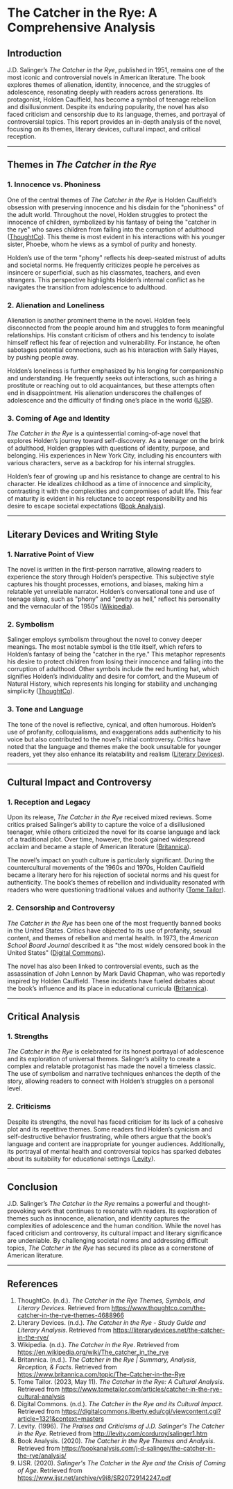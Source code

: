 # The Catcher in the Rye: A Comprehensive Analysis

## Introduction

J.D. Salinger’s *The Catcher in the Rye*, published in 1951, remains one of the most iconic and controversial novels in American literature. The book explores themes of alienation, identity, innocence, and the struggles of adolescence, resonating deeply with readers across generations. Its protagonist, Holden Caulfield, has become a symbol of teenage rebellion and disillusionment. Despite its enduring popularity, the novel has also faced criticism and censorship due to its language, themes, and portrayal of controversial topics. This report provides an in-depth analysis of the novel, focusing on its themes, literary devices, cultural impact, and critical reception.

---

## Themes in *The Catcher in the Rye*

### 1. **Innocence vs. Phoniness**
One of the central themes of *The Catcher in the Rye* is Holden Caulfield’s obsession with preserving innocence and his disdain for the "phoniness" of the adult world. Throughout the novel, Holden struggles to protect the innocence of children, symbolized by his fantasy of being the "catcher in the rye" who saves children from falling into the corruption of adulthood ([ThoughtCo](https://www.thoughtco.com/the-catcher-in-the-rye-themes-4688966)). This theme is most evident in his interactions with his younger sister, Phoebe, whom he views as a symbol of purity and honesty.

Holden’s use of the term "phony" reflects his deep-seated mistrust of adults and societal norms. He frequently criticizes people he perceives as insincere or superficial, such as his classmates, teachers, and even strangers. This perspective highlights Holden’s internal conflict as he navigates the transition from adolescence to adulthood.

### 2. **Alienation and Loneliness**
Alienation is another prominent theme in the novel. Holden feels disconnected from the people around him and struggles to form meaningful relationships. His constant criticism of others and his tendency to isolate himself reflect his fear of rejection and vulnerability. For instance, he often sabotages potential connections, such as his interaction with Sally Hayes, by pushing people away.

Holden’s loneliness is further emphasized by his longing for companionship and understanding. He frequently seeks out interactions, such as hiring a prostitute or reaching out to old acquaintances, but these attempts often end in disappointment. His alienation underscores the challenges of adolescence and the difficulty of finding one’s place in the world ([IJSR](https://www.ijsr.net/archive/v9i8/SR20729142247.pdf)).

### 3. **Coming of Age and Identity**
*The Catcher in the Rye* is a quintessential coming-of-age novel that explores Holden’s journey toward self-discovery. As a teenager on the brink of adulthood, Holden grapples with questions of identity, purpose, and belonging. His experiences in New York City, including his encounters with various characters, serve as a backdrop for his internal struggles.

Holden’s fear of growing up and his resistance to change are central to his character. He idealizes childhood as a time of innocence and simplicity, contrasting it with the complexities and compromises of adult life. This fear of maturity is evident in his reluctance to accept responsibility and his desire to escape societal expectations ([Book Analysis](https://bookanalysis.com/j-d-salinger/the-catcher-in-the-rye/analysis/)).

---

## Literary Devices and Writing Style

### 1. **Narrative Point of View**
The novel is written in the first-person narrative, allowing readers to experience the story through Holden’s perspective. This subjective style captures his thought processes, emotions, and biases, making him a relatable yet unreliable narrator. Holden’s conversational tone and use of teenage slang, such as "phony" and "pretty as hell," reflect his personality and the vernacular of the 1950s ([Wikipedia](https://en.wikipedia.org/wiki/The_catcher_in_the_rye)).

### 2. **Symbolism**
Salinger employs symbolism throughout the novel to convey deeper meanings. The most notable symbol is the title itself, which refers to Holden’s fantasy of being the "catcher in the rye." This metaphor represents his desire to protect children from losing their innocence and falling into the corruption of adulthood. Other symbols include the red hunting hat, which signifies Holden’s individuality and desire for comfort, and the Museum of Natural History, which represents his longing for stability and unchanging simplicity ([ThoughtCo](https://www.thoughtco.com/the-catcher-in-the-rye-themes-4688966)).

### 3. **Tone and Language**
The tone of the novel is reflective, cynical, and often humorous. Holden’s use of profanity, colloquialisms, and exaggerations adds authenticity to his voice but also contributed to the novel’s initial controversy. Critics have noted that the language and themes make the book unsuitable for younger readers, yet they also enhance its relatability and realism ([Literary Devices](https://literarydevices.net/the-catcher-in-the-rye/)).

---

## Cultural Impact and Controversy

### 1. **Reception and Legacy**
Upon its release, *The Catcher in the Rye* received mixed reviews. Some critics praised Salinger’s ability to capture the voice of a disillusioned teenager, while others criticized the novel for its coarse language and lack of a traditional plot. Over time, however, the book gained widespread acclaim and became a staple of American literature ([Britannica](https://www.britannica.com/topic/The-Catcher-in-the-Rye)).

The novel’s impact on youth culture is particularly significant. During the countercultural movements of the 1960s and 1970s, Holden Caulfield became a literary hero for his rejection of societal norms and his quest for authenticity. The book’s themes of rebellion and individuality resonated with readers who were questioning traditional values and authority ([Tome Tailor](https://www.tometailor.com/articles/catcher-in-the-rye-cultural-analysis)).

### 2. **Censorship and Controversy**
*The Catcher in the Rye* has been one of the most frequently banned books in the United States. Critics have objected to its use of profanity, sexual content, and themes of rebellion and mental health. In 1973, the *American School Board Journal* described it as "the most widely censored book in the United States" ([Digital Commons](https://digitalcommons.liberty.edu/cgi/viewcontent.cgi?article=1321&context=masters)).

The novel has also been linked to controversial events, such as the assassination of John Lennon by Mark David Chapman, who was reportedly inspired by Holden Caulfield. These incidents have fueled debates about the book’s influence and its place in educational curricula ([Britannica](https://www.britannica.com/topic/The-Catcher-in-the-Rye)).

---

## Critical Analysis

### 1. **Strengths**
*The Catcher in the Rye* is celebrated for its honest portrayal of adolescence and its exploration of universal themes. Salinger’s ability to create a complex and relatable protagonist has made the novel a timeless classic. The use of symbolism and narrative techniques enhances the depth of the story, allowing readers to connect with Holden’s struggles on a personal level.

### 2. **Criticisms**
Despite its strengths, the novel has faced criticism for its lack of a cohesive plot and its repetitive themes. Some readers find Holden’s cynicism and self-destructive behavior frustrating, while others argue that the book’s language and content are inappropriate for younger audiences. Additionally, its portrayal of mental health and controversial topics has sparked debates about its suitability for educational settings ([Levity](http://levity.com/corduroy/salinger1.htm)).

---

## Conclusion

J.D. Salinger’s *The Catcher in the Rye* remains a powerful and thought-provoking work that continues to resonate with readers. Its exploration of themes such as innocence, alienation, and identity captures the complexities of adolescence and the human condition. While the novel has faced criticism and controversy, its cultural impact and literary significance are undeniable. By challenging societal norms and addressing difficult topics, *The Catcher in the Rye* has secured its place as a cornerstone of American literature.

---

## References

1. ThoughtCo. (n.d.). *The Catcher in the Rye Themes, Symbols, and Literary Devices*. Retrieved from https://www.thoughtco.com/the-catcher-in-the-rye-themes-4688966  
2. Literary Devices. (n.d.). *The Catcher in the Rye - Study Guide and Literary Analysis*. Retrieved from https://literarydevices.net/the-catcher-in-the-rye/  
3. Wikipedia. (n.d.). *The Catcher in the Rye*. Retrieved from https://en.wikipedia.org/wiki/The_catcher_in_the_rye  
4. Britannica. (n.d.). *The Catcher in the Rye | Summary, Analysis, Reception, & Facts*. Retrieved from https://www.britannica.com/topic/The-Catcher-in-the-Rye  
5. Tome Tailor. (2023, May 11). *The Catcher in the Rye: A Cultural Analysis*. Retrieved from https://www.tometailor.com/articles/catcher-in-the-rye-cultural-analysis  
6. Digital Commons. (n.d.). *The Catcher in the Rye and its Cultural Impact*. Retrieved from https://digitalcommons.liberty.edu/cgi/viewcontent.cgi?article=1321&context=masters  
7. Levity. (1996). *The Praises and Criticisms of J.D. Salinger's The Catcher in the Rye*. Retrieved from http://levity.com/corduroy/salinger1.htm  
8. Book Analysis. (2020). *The Catcher in the Rye Themes and Analysis*. Retrieved from https://bookanalysis.com/j-d-salinger/the-catcher-in-the-rye/analysis/  
9. IJSR. (2020). *Salinger's The Catcher in the Rye and the Crisis of Coming of Age*. Retrieved from https://www.ijsr.net/archive/v9i8/SR20729142247.pdf  
